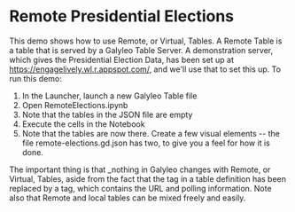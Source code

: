 # Remote Presidential Elections
This demo shows how to use Remote, or Virtual, Tables.  A Remote Table is a table that is served by a Galyleo Table Server.  A demonstration server, which gives the Presidential Election Data, has been set up at https://engagelively.wl.r.appspot.com/, and we'll use that to set this up.   To run this demo:
1. In the Launcher, launch a new Galyleo Table file 
2. Open RemoteElections.ipynb
3. Note that the tables in the JSON file are empty
4. Execute the cells in the Notebook
5. Note that the tables are now there.  Create a few visual elements -- the file remote-elections.gd.json has two, to give you a feel for how it is done.

The important thing  is that _nothing in Galyleo changes with Remote, or Virtual, Tables, aside from the fact that the <rows> tag in a table definition has been replaced by a <connector> tag, which contains the URL and polling information.
Note also that Remote and local tables can be mixed freely and easily.